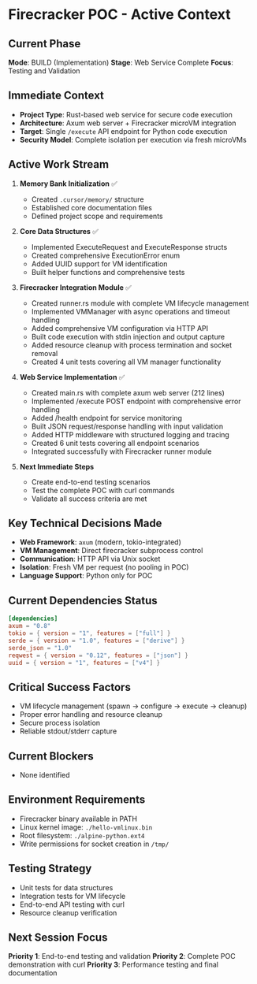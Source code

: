 # Firecracker POC - Active Context

## Current Phase
**Mode**: BUILD (Implementation)
**Stage**: Web Service Complete
**Focus**: Testing and Validation

## Immediate Context
- **Project Type**: Rust-based web service for secure code execution
- **Architecture**: Axum web server + Firecracker microVM integration
- **Target**: Single `/execute` API endpoint for Python code execution
- **Security Model**: Complete isolation per execution via fresh microVMs

## Active Work Stream
1. **Memory Bank Initialization** ✅
   - Created `.cursor/memory/` structure
   - Established core documentation files
   - Defined project scope and requirements

2. **Core Data Structures** ✅
   - Implemented ExecuteRequest and ExecuteResponse structs
   - Created comprehensive ExecutionError enum
   - Added UUID support for VM identification
   - Built helper functions and comprehensive tests

3. **Firecracker Integration Module** ✅
   - Created runner.rs module with complete VM lifecycle management
   - Implemented VMManager with async operations and timeout handling
   - Added comprehensive VM configuration via HTTP API
   - Built code execution with stdin injection and output capture
   - Added resource cleanup with process termination and socket removal
   - Created 4 unit tests covering all VM manager functionality

4. **Web Service Implementation** ✅
   - Created main.rs with complete axum web server (212 lines)
   - Implemented /execute POST endpoint with comprehensive error handling
   - Added /health endpoint for service monitoring
   - Built JSON request/response handling with input validation
   - Added HTTP middleware with structured logging and tracing
   - Created 6 unit tests covering all endpoint scenarios
   - Integrated successfully with Firecracker runner module

5. **Next Immediate Steps**
   - Create end-to-end testing scenarios
   - Test the complete POC with curl commands
   - Validate all success criteria are met

## Key Technical Decisions Made
- **Web Framework**: `axum` (modern, tokio-integrated)
- **VM Management**: Direct firecracker subprocess control
- **Communication**: HTTP API via Unix socket
- **Isolation**: Fresh VM per request (no pooling in POC)
- **Language Support**: Python only for POC

## Current Dependencies Status
```toml
[dependencies]
axum = "0.8"
tokio = { version = "1", features = ["full"] }
serde = { version = "1.0", features = ["derive"] }
serde_json = "1.0"
reqwest = { version = "0.12", features = ["json"] }
uuid = { version = "1", features = ["v4"] }
```

## Critical Success Factors
- VM lifecycle management (spawn → configure → execute → cleanup)
- Proper error handling and resource cleanup
- Secure process isolation
- Reliable stdout/stderr capture

## Current Blockers
- None identified

## Environment Requirements
- Firecracker binary available in PATH
- Linux kernel image: `./hello-vmlinux.bin`
- Root filesystem: `./alpine-python.ext4`
- Write permissions for socket creation in `/tmp/`

## Testing Strategy
- Unit tests for data structures
- Integration tests for VM lifecycle
- End-to-end API testing with curl
- Resource cleanup verification

## Next Session Focus
**Priority 1**: End-to-end testing and validation
**Priority 2**: Complete POC demonstration with curl
**Priority 3**: Performance testing and final documentation
